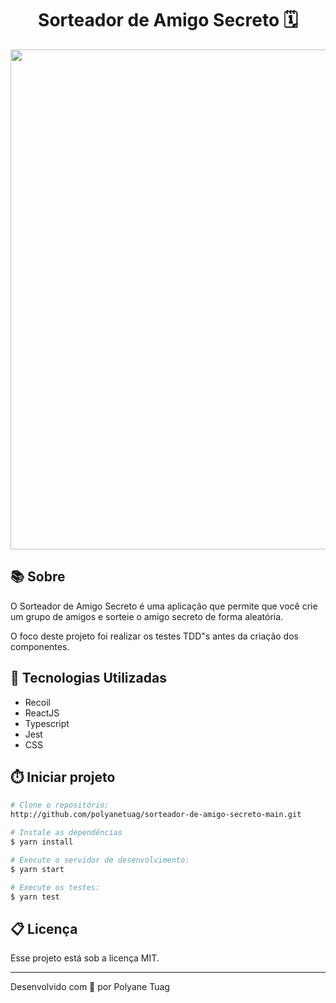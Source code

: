 <h1 align="center">Sorteador de Amigo Secreto 🗓️</h1>

<div align="center">
    <img width='800' src="">
</div>

## 📚 Sobre

O Sorteador de Amigo Secreto é uma aplicação que permite que você crie um grupo de amigos e sorteie o amigo secreto de forma aleatória.

O foco deste projeto foi realizar os testes TDD"s antes da criação dos componentes.


## 🚀 Tecnologias Utilizadas
- Recoil
- ReactJS
- Typescript
- Jest
- CSS

## ⏱️ Iniciar projeto

```bash
# Clone o repositório:
http://github.com/polyanetuag/sorteador-de-amigo-secreto-main.git

# Instale as dependências
$ yarn install

# Execute o servidor de desenvolvimento:
$ yarn start

# Execute os testes:
$ yarn test

```

## 📋 Licença
Esse projeto está sob a licença MIT. 

---

Desenvolvido com 💜 por Polyane Tuag
